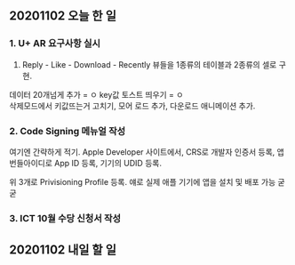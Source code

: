 ## 20201102 오늘 한 일
### 1. U+ AR 요구사항 실시
1. Reply - Like - Download - Recently 뷰들을 1종류의 테이블과 2종류의 셀로 구현.

데이터 20개넘게 추가 = ㅇ
key값 토스트 띄우기 = ㅇ  
삭제모드에서 키값뜨는거 고치기,
모어 로드 추가, 
다운로드 애니메이션 추가. 


### 2. Code Signing 메뉴얼 작성
여기엔 간략하게 적기.
Apple Developer 사이트에서,
CRS로 개발자 인증서 등록,
앱 번들아이디로 App ID 등록,
기기의 UDID 등록.

위 3개로 Privisioning Profile 등록.
얘로 실제 애플 기기에 앱을 설치 및 배포 가능
굳굳

### 3. ICT 10월 수당 신청서 작성


## 20201102 내일 할 일

